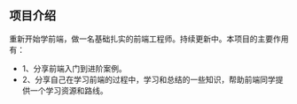 ## 项目介绍

重新开始学前端，做一名基础扎实的前端工程师。持续更新中。本项目的主要作用有：

- 1、分享前端入门到进阶案例。
- 2、分享自己在学习前端的过程中，学习和总结的一些知识，帮助前端同学提供一个学习资源和路线。